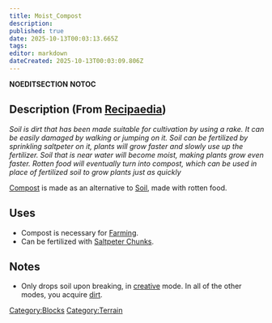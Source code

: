 ```yaml
---
title: Moist_Compost
description: 
published: true
date: 2025-10-13T00:03:13.665Z
tags: 
editor: markdown
dateCreated: 2025-10-13T00:03:09.806Z
---
```


__NOEDITSECTION__ __NOTOC__

## Description (From [Recipaedia](.. "wikilink"))

*Soil is dirt that has been made suitable for cultivation by using a
rake. It can be easily damaged by walking or jumping on it. Soil can be
fertilized by sprinkling saltpeter on it, plants will grow faster and
slowly use up the fertilizer. Soil that is near water will become moist,
making plants grow even faster. Rotten food will eventually turn into
compost, which can be used in place of fertilized soil to grow plants
just as quickly*

[Compost](Compost "wikilink") is made as an alternative to
[Soil](Soil "wikilink"), made with rotten food.

## Uses

  - Compost is necessary for [Farming](Farming "wikilink").
  - Can be fertilized with [Saltpeter
    Chunks](Saltpeter_Chunk "wikilink").

## Notes

  - Only drops soil upon breaking, in
    [creative](Creative_Gamemode "wikilink") mode. In all of the other
    modes, you acquire [dirt](Dirt.md "wikilink").

[Category:Blocks](Category:Blocks "wikilink")
[Category:Terrain](Category:Terrain "wikilink")